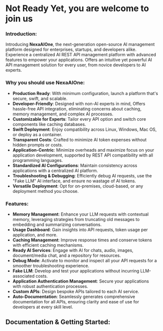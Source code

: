 # Not Ready Yet, you are welcome to join us

### Introduction:

Introducing **NexaAIOne**, the next-generation open-source AI management platform designed for enterprises, startups, and developers alike. Experience a centralized AI REST API management platform with advanced features to empower your applications. Offers an intuitive yet powerful AI API management solution for every user, from novice developers to AI experts.


### Why you should use **NexaAIOne**:

- **Production Ready**: With minimum configuration, launch a platform that's secure, swift, and scalable.
- **Developer-Friendly**: Designed with non-AI experts in mind, Offers hassle-free API integration, eliminating concerns about caching, memory management, and complex AI processes.
- **Customizable for Experts**: Tailor every API option and switch core components like caching databases.
- **Swift Deployment**: Enjoy compatibility across Linux, Windows, Mac OS, or deploy as a container.
- **Transparent Costs**: Crafted to minimize AI token expenses without hidden prompts or costs.
- **Application-Centric**: Minimize overheads and maximize focus on your application development, supported by REST API compatibility with all programming languages.
- **Standardized AI Configurations**: Maintain consistency across applications with a centralized AI platform.
- **Troubleshooting & Debugging**: Efficiently debug AI requests, use the "Fake LLM" AI interface, and ensure no wastage of AI tokens.
- **Versatile Deployment**: Opt for on-premises, cloud-based, or any deployment method you choose.

### Features:

- **Memory Management**: Enhance your LLM requests with contextual memory, leveraging strategies from truncating old messages to embedding and summarizing conversations.
- **Usage Dashboard**: Gain insights into API requests, token usage per application, and more.
- **Caching Management**: Improve response times and conserve tokens with efficient caching mechanisms.
- **Ready AI Services**: Engage with AI for chats, audio, images, document/media chat, and a repository for resources.
- **Debug Mode**: Activate to monitor and inspect all your API requests for a smoother troubleshooting experience.
- **Fake LLM**: Develop and test your applications without incurring LLM-associated costs.
- **Application Authentication Management**: Secure your applications with robust authentication processes.
- **Custom APIs**: Design bespoke APIs tailored to each AI service.
- **Auto-Documentation**: Seamlessly generates comprehensive documentation for all APIs, ensuring clarity and ease of use for developers at every skill level.


## Documentation & Getting Started:
